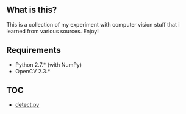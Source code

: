 What is this?
-------------
This is a collection of my experiment with computer vision stuff that i learned from various sources. Enjoy!

Requirements
------------
- Python 2.7.* (with NumPy)
- OpenCV 2.3.*

TOC
---
- [detect.py](https://github.com/toopay/area51/blob/master/toc/detect.md)